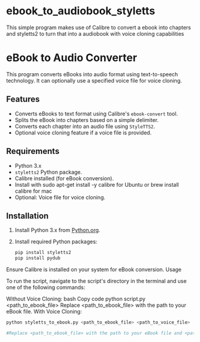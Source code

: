 # ebook_to_audiobook_styletts
This simple program makes use of Calibre to convert a ebook into chapters and styletts2 to turn that into a audiobook with voice cloning capabilities 


# eBook to Audio Converter

This program converts eBooks into audio format using text-to-speech technology. It can optionally use a specified voice file for voice cloning.

## Features

- Converts eBooks to text format using Calibre's `ebook-convert` tool.
- Splits the eBook into chapters based on a simple delimiter.
- Converts each chapter into an audio file using `StyleTTS2`.
- Optional voice cloning feature if a voice file is provided.

## Requirements

- Python 3.x
- `styletts2` Python package.
- Calibre installed (for eBook conversion).
- Install with sudo apt-get install -y calibre for Ubuntu or brew install calibre for mac
- Optional: Voice file for voice cloning.

## Installation

1. Install Python 3.x from [Python.org](https://www.python.org/downloads/).
2. Install required Python packages:
   
   ```bash
   pip install styletts2
   pip install pydub
Ensure Calibre is installed on your system for eBook conversion.
Usage

To run the script, navigate to the script's directory in the terminal and use one of the following commands:

Without Voice Cloning:
bash
Copy code
python script.py <path_to_ebook_file>
Replace <path_to_ebook_file> with the path to your eBook file.
With Voice Cloning:
   ```bash
   python styletts_to_ebook.py <path_to_ebook_file> <path_to_voice_file>

#Replace <path_to_ebook_file> with the path to your eBook file and <path_to_voice_file> with the path to the voice file for cloning.
